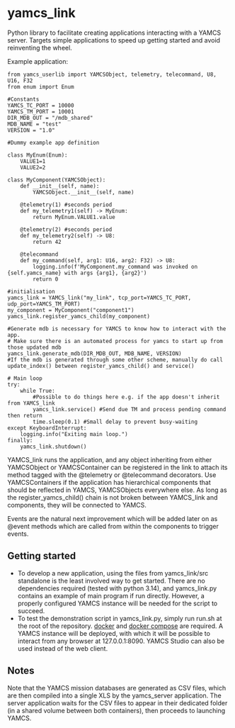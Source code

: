 # yamcs_link

Python library to facilitate creating applications interacting with a YAMCS server. Targets simple applications to speed up getting started and avoid reinventing the wheel.

Example application:
```
from yamcs_userlib import YAMCSObject, telemetry, telecommand, U8, U16, F32
from enum import Enum

#Constants
YAMCS_TC_PORT = 10000
YAMCS_TM_PORT = 10001
DIR_MDB_OUT = "/mdb_shared"
MDB_NAME = "test"
VERSION = "1.0"

#Dummy example app definition

class MyEnum(Enum):
    VALUE1=1
    VALUE2=2

class MyComponent(YAMCSObject):
    def __init__(self, name):
        YAMCSObject.__init__(self, name)

    @telemetry(1) #seconds period
    def my_telemetry1(self) -> MyEnum:
        return MyEnum.VALUE1.value

    @telemetry(2) #seconds period
    def my_telemetry2(self) -> U8:
        return 42

    @telecommand
    def my_command(self, arg1: U16, arg2: F32) -> U8:
        logging.info(f'MyComponent.my_command was invoked on {self.yamcs_name} with args {arg1}, {arg2}')
        return 0
    
#initialisation
yamcs_link = YAMCS_link("my_link", tcp_port=YAMCS_TC_PORT, udp_port=YAMCS_TM_PORT) 
my_component = MyComponent("component1")
yamcs_link.register_yamcs_child(my_component)

#Generate mdb is necessary for YAMCS to know how to interact with the app. 
# Make sure there is an automated process for yamcs to start up from those updated mdb
yamcs_link.generate_mdb(DIR_MDB_OUT, MDB_NAME, VERSION) 
#If the mdb is generated through some other scheme, manually do call update_index() between register_yamcs_child() and service()

# Main loop
try:
    while True:
        #Possible to do things here e.g. if the app doesn't inherit from YAMCS_link
        yamcs_link.service() #Send due TM and process pending command then return
        time.sleep(0.1) #Small delay to prevent busy-waiting
except KeyboardInterrupt:
    logging.info("Exiting main loop.")
finally:
    yamcs_link.shutdown() 
```

YAMCS_link runs the application, and any object inheriting from either YAMCSObject or YAMCSContainer can be registered in the link to attach its method tagged with the @telemetry or @telecommand decorators. Use YAMCSContainers if the application has hierarchical components that should be reflected in YAMCS, YAMCSObjects everywhere else. As long as the register_yamcs_child() chain is not broken between YAMCS_link and components, they will be connected to YAMCS. 

Events are the natural next improvement which will be added later on as @event methods which are called from within the components to trigger events.  

## Getting started
 
- To develop a new application, using the files from yamcs_link/src standalone is the least involved way to get started. There are no dependencies required (tested with python 3.14), and yamcs_link.py contains an example of main program if run directly. However, a properly configured YAMCS instance will be needed for the script to succeed.
- To test the demonstration script in yamcs_link.py, simply run run.sh at the root of the repository. [docker](https://docs.docker.com/engine/install) and [docker compose](https://docs.docker.com/compose/install/linux/#install-using-the-repository) are required. A YAMCS instance will be deployed, with which it will be possible to interact from any browser at 127.0.0.1:8090. YAMCS Studio can also be used instead of the web client. 

## Notes

Note that the YAMCS mission databases are generated as CSV files, which are then compiled into a single XLS by the yamcs_server application. The server application waits for the CSV files to appear in their dedicated folder (in a shared volume between both containers), then proceeds to launching YAMCS. 